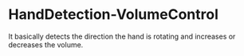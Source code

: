 # HandDetection-VolumeControl
It basically detects the direction the hand is rotating and increases or decreases the volume.
